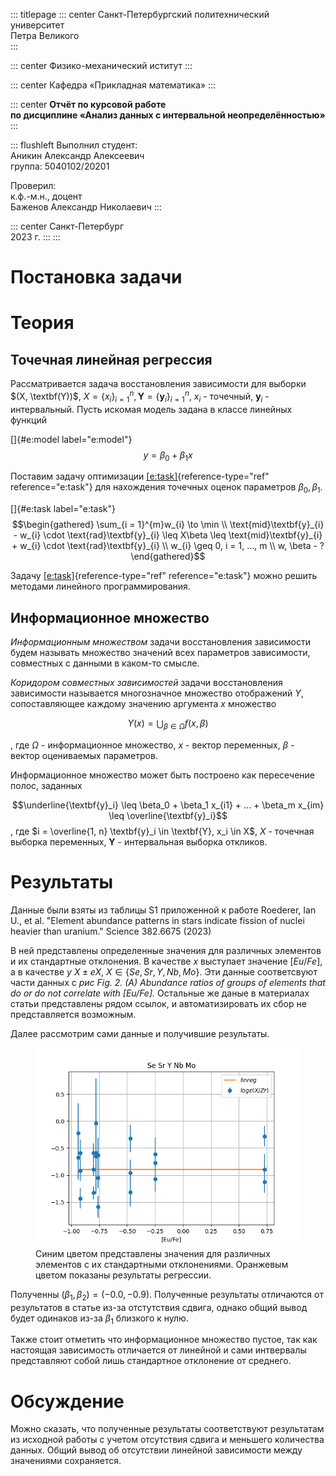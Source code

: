 ::: titlepage
::: center
Санкт-Петербургский политехнический университет\
Петра Великого\
:::

::: center
Физико-механический иститут
:::

::: center
Кафедра «Прикладная математика»
:::

::: center
**Отчёт по курсовой работе\
по дисциплине «Анализ данных с интервальной неопределённостью»**
:::

::: flushleft
Выполнил студент:\
Аникин Александр Алексеевич\
группа: 5040102/20201

Проверил:\
к.ф.-м.н., доцент\
Баженов Александр Николаевич
:::

::: center
Санкт-Петербург\
2023 г.
:::
:::

# Постановка задачи

# Теория

## Точечная линейная регрессия

Рассматривается задача восстановления зависимости для выборки
$(X, \textbf(Y))$,
$X = \{x_i\}_{i=1}^{n}, \textbf{Y} = \{\textbf{y}_i\}_{i=1}^{n}$,
$x_i$ - точечный, $\textbf{y}_i$ - интервальный. Пусть искомая модель
задана в классе линейных функций

[]{#e:model label="e:model"} $$y = \beta_0 + \beta_1 x$$

Поставим задачу оптимизации [\[e:task\]](#e:task){reference-type="ref"
reference="e:task"} для нахождения точечных оценок параметров
$\beta_0, \beta_1$.

[]{#e:task label="e:task"} $$\begin{gathered}
            \sum_{i = 1}^{m}w_{i} \to \min \\
            \text{mid}\textbf{y}_{i} - w_{i} \cdot \text{rad}\textbf{y}_{i} \leq X\beta \leq \text{mid}\textbf{y}_{i} + w_{i} \cdot \text{rad}\textbf{y}_{i} \\
            w_{i} \geq 0, i = 1, ..., m \\
            w, \beta - ?
        \end{gathered}$$

Задачу [\[e:task\]](#e:task){reference-type="ref" reference="e:task"}
можно решить методами линейного программирования.

## Информационное множество

*Информационным множеством* задачи восстановления зависимости будем
называть множество значений всех параметров зависимости, совместных с
данными в каком-то смысле.

*Коридором совместных зависимостей* задачи восстановления зависимости
называется многозначное множество отображений $\Upsilon$, сопоставляющее
каждому значению аргумента $x$ множество

$$\Upsilon(x) = \bigcup_{\beta \in \Omega} f(x, \beta)$$

, где $\Omega$ - информационное множество, $x$ - вектор переменных,
$\beta$ - вектор оцениваемых параметров.

Информационное множество может быть построено как пересечение полос,
заданных

$$\underline{\textbf{y}_i} \leq \beta_0 + \beta_1 x_{i1} + ... + \beta_m x_{im} \leq \overline{\textbf{y}_i}$$
, где $i = \overline{1, n} \textbf{y}_i \in \textbf{Y}, x_i \in X$,
$X$ - точечная выборка переменных, $\textbf{Y}$ - интервальная выборка
откликов.

# Результаты

Данные были взяты из таблицы S1 приложенной к работе Roederer, Ian U.,
et al. \"Element abundance patterns in stars indicate fission of nuclei
heavier than uranium.\" Science 382.6675 (2023)

В ней представлены определенные значения для различных элементов и их
стандартные отклонения. В качестве $x$ выступает значение $[Eu/Fe]$, а в
качестве $y$ $X \pm eX,\ X \in \{Se, Sr, Y, Nb, Mo\}$. Эти данные
соответсвуют части данных с *рис Fig. 2. (A) Abundance ratios of groups
of elements that do or do not correlate with \[Eu/Fe\].* Остальные же
даные в материалах статьи представлены рядом ссылок, и автоматизировать
их сбор не представляется возможным.

Далее рассмотрим сами данные и получившие результаты.

<figure id="linreg">
<div class="center">
<img src="./doc/img/Se Sr Y Nb Mo.png" />
</div>
<figcaption> Синим цветом представлены значения для различных элементов
с их стандартными отклонениями. Оранжевым цветом показаны результаты
регрессии. </figcaption>
</figure>

Полученны $(\beta_1, \beta_2) = (-0.0, -0.9)$. Полученные результаты
отличаются от результатов в статье из-за отстутствия сдвига, однако
общий вывод будет одинаков из-за $\beta_1$ близкого к нулю.

Также стоит отметить что информационное множество пустое, так как
настоящая зависимость отличается от линейной и сами интвервалы
представляют собой лишь стандартное отклонение от среднего.

# Обсуждение

Можно сказать, что полученные результаты соответствуют результатам из
исходной работы с учетом отсутствия сдвига и меньшего количества данных.
Общий вывод об отсутствии линейной зависимости между значениями
сохраняется.
